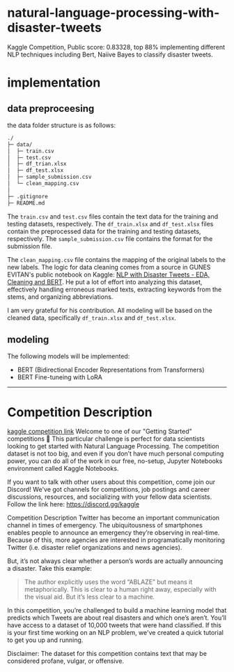 # natural-language-processing-with-disaster-tweets
Kaggle Competition, Public score: 0.83328, top 88%
implementing different NLP techniques including Bert, Naiive Bayes to classify disaster tweets.

# implementation
## data preproceesing
the data folder structure is as follows:
```bash
./
├─ data/
│  ├─ train.csv
│  ├─ test.csv
│  ├─ df_trian.xlsx
│  ├─ df_test.xlsx
│  ├─ sample_submission.csv
│  └─ clean_mapping.csv
│
├─ .gitignore
├─ README.md
```

The `train.csv` and `test.csv` files contain the text data for the training and testing datasets, respectively.
The `df_train.xlsx` and `df_test.xlsx` files contain the preprocessed data for the training and testing datasets, respectively. The `sample_submission.csv` file contains the format for the submission file. 

The `clean_mapping.csv` file contains the mapping of the original labels to the new labels.
The logic for data cleaning comes from a source in GUNES EVITAN's public notebook on Kaggle: [NLP with Disaster Tweets - EDA, Cleaning and BERT](https://www.kaggle.com/code/gunesevitan/nlp-with-disaster-tweets-eda-cleaning-and-bert). He put a lot of effort into analyzing this dataset, effectively handling erroneous marked texts, extracting keywords from the stems, and organizing abbreviations.

I am very grateful for his contribution. All modeling will be based on the cleaned data, specifically `df_train.xlsx` and `df_test.xlsx`.

## modeling
The following models will be implemented:
- BERT (Bidirectional Encoder Representations from Transformers)
- BERT Fine-tuneing with LoRA
---

# Competition Description
[kaggle competition link](https://www.kaggle.com/competitions/nlp-getting-started)
Welcome to one of our "Getting Started" competitions 👋
This particular challenge is perfect for data scientists looking to get started with Natural Language Processing. The competition dataset is not too big, and even if you don’t have much personal computing power, you can do all of the work in our free, no-setup, Jupyter Notebooks environment called Kaggle Notebooks.

If you want to talk with other users about this competition, come join our Discord! We've got channels for competitions, job postings and career discussions, resources, and socializing with your fellow data scientists. Follow the link here: https://discord.gg/kaggle

Competition Description
Twitter has become an important communication channel in times of emergency.
The ubiquitousness of smartphones enables people to announce an emergency they’re observing in real-time. Because of this, more agencies are interested in programatically monitoring Twitter (i.e. disaster relief organizations and news agencies).

But, it’s not always clear whether a person’s words are actually announcing a disaster. Take this example:
> The author explicitly uses the word “ABLAZE” but means it metaphorically. This is clear to a human right away, especially with the visual aid. But it’s less clear to a machine.

In this competition, you’re challenged to build a machine learning model that predicts which Tweets are about real disasters and which one’s aren’t. You’ll have access to a dataset of 10,000 tweets that were hand classified. If this is your first time working on an NLP problem, we've created a quick tutorial to get you up and running.

Disclaimer: The dataset for this competition contains text that may be considered profane, vulgar, or offensive.
